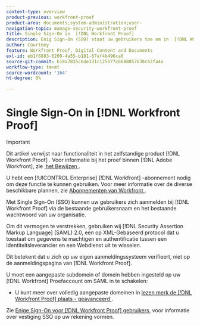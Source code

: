 ```yaml
---
content-type: overview
product-previous: workfront-proof
product-area: documents;system-administration;user-
navigation-topic: manage-security-workfront-proof
title: Single Sign-On in  [!DNL Workfront Proof]
description: Enig Sign-On (SSO) staat uw gebruikers toe om in  [!DNL Workfront Proof]  het gebruiken van bestaande gebruikersbenaming en wachtwoord van uw organisatie te registreren.
author: Courtney
feature: Workfront Proof, Digital Content and Documents
exl-id: eb1f6883-6209-4a55-b181-67af4b496ca0
source-git-commit: b18a7835c6de131c125b77c6688057638c62fa4a
workflow-type: tm+mt
source-wordcount: '164'
ht-degree: 0%

---
```


# Single Sign-On in [!DNL Workfront Proof]

>[!IMPORTANT]
>
>Dit artikel verwijst naar functionaliteit in het zelfstandige product [!DNL Workfront Proof] . Voor informatie bij het proef binnen [!DNL Adobe Workfront], zie [&#x200B; het Bewijzen &#x200B;](../../../review-and-approve-work/proofing/proofing.md).

U hebt een [!UICONTROL Enterprise] [!DNL Workfront] -abonnement nodig om deze functie te kunnen gebruiken. Voor meer informatie over de diverse beschikbare plannen, zie [&#x200B; Abonnementen van Workfront &#x200B;](https://business.adobe.com/nl/products/workfront/pricing.html).

Met Single Sign-On (SSO) kunnen uw gebruikers zich aanmelden bij [!DNL Workfront Proof] via de bestaande gebruikersnaam en het bestaande wachtwoord van uw organisatie.

Om dit vermogen te verstrekken, gebruiken wij [!DNL Security Assertion Markup Language] (SAML) 2.0, een op XML-Gebaseerd protocol dat u toestaat om gegevens te machtigen en authentificatie tussen een identiteitsleverancier en een Webdienst uit te wisselen.

Dit betekent dat u zich op uw eigen aanmeldingssysteem verifieert, niet op de aanmeldingspagina van [!DNL Workfront Proof].

U moet een aangepaste subdomein of domein hebben ingesteld op uw [!DNL Workfront] Proefaccount om SAML in te schakelen:

<!--* Custom sub-domains are free to set up. See our [Configure a branded domain in Workfront Proof](../../../workfront-proof/wp-acct-admin/branding/configure-branded-domain-in-wp.md) for more information.-->
* U kunt meer over volledig aangepaste domeinen in [&#x200B; lezen merk de  [!DNL Workfront Proof]  plaats - geavanceerd &#x200B;](../../../workfront-proof/wp-acct-admin/branding/brand-wp-site-advanced.md).

Zie [&#x200B; Enige Sign-On voor  [!DNL Workfront Proof]  gebruikers &#x200B;](../../../workfront-proof/wp-acct-admin/account-settings/configure-sso-for-wp-users.md) voor informatie over vestiging SSO op uw rekening vormen.

